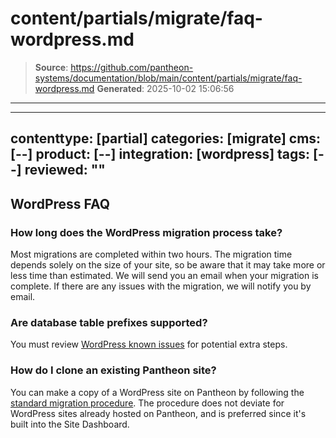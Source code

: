 # content/partials/migrate/faq-wordpress.md

> **Source**: https://github.com/pantheon-systems/documentation/blob/main/content/partials/migrate/faq-wordpress.md
> **Generated**: 2025-10-02 15:06:56

---

---
contenttype: [partial]
categories: [migrate]
cms: [--]
product: [--]
integration: [wordpress]
tags: [--]
reviewed: ""
---

## WordPress FAQ

### How long does the WordPress migration process take?

Most migrations are completed within two hours. The migration time depends solely on the size of your site, so be aware that it may take more or less time than estimated. We will send you an email when your migration is complete. If there are any issues with the migration, we will notify you by email.

### Are database table prefixes supported?

You must review [WordPress known issues](/wordpress-known-issues/#table-prefixes) for potential extra steps.

### How do I clone an existing Pantheon site?

You can make a copy of a WordPress site on Pantheon by following the [standard migration procedure](/migrate). The procedure does not deviate for WordPress sites already hosted on Pantheon, and is preferred since it's built into the Site Dashboard.
